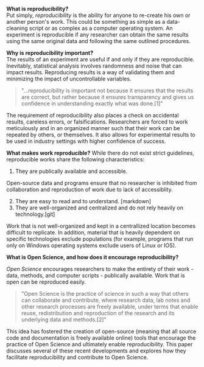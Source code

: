 __What is reproducibility?__  
Put simply, _reproducibility_ is the ability for anyone to re-create his own or another person's work. This could be something as simple as a data-cleaning script or as complex as a computer operating system. An experiment is reproducible if any researcher can obtain the same results using the same original data and following the same outlined procedures.  

__Why is reproducibility important?__  
The results of an experiment are useful if and only if they are reproducible. Inevitably, statistical analysis involves randomness and noise that can impact results. Reproducing results is a way of validating them and minimizing the impact of uncontrollable variables.
  
>"...reproducibility is important not because it ensures that the results are correct, but rather because it ensures transparency and gives us confidence in understanding exactly what was done.[1]"

The requirement of reproducibility also places a check on accidental results, careless errors, or falsifications. Researchers are forced to work meticulously and in an organized manner such that their work can be repeated by others, or themselves. It also allows for experimental results to be used in industry settings with higher confidence of success.     

__What makes work reproducible?__
While there do not exist strict guidelines, reproducible works share the following characteristics:  

1)	They are publically available and accessible.

Open-source data and programs ensure that no researcher is inhibited from collaboration and reproduction of work due to lack of accessiblity. 


2)	They are easy to read and to understand. [markdown]
3)	They are well-organized and centralized and do not rely heavily on technology.[git] 

Work that is not well-organized and kept in a centrallized location becomes difficult to replicate. In addition, material that is heavily dependent on specific technologies exclude populations (for example, programs that run only on Windows operating systems exclude users of Linux or IOS).




__What is Open Science, and how does it encourage reproducibility?__  

_Open Science_ encourages researchers to make the entirety of their work - data, methods, and computer scripts - publically available. Work that is open can be reproduced easily. 

>"Open Science is the practice of science in such a way that others can collaborate and contribute, where research data, lab notes and other research processes are freely available, under terms that enable reuse, redistribution and reproduction of the research and its underlying data and methods.[2]"  

This idea has fostered the creation of open-source (meaning that all source code and documentation is freely available online) tools that encourage the practice of Open Science and ultimately enable reproducibility. This paper discusses several of these recent developments and explores how they facilitate reproducibility and contribute to Open Science.
